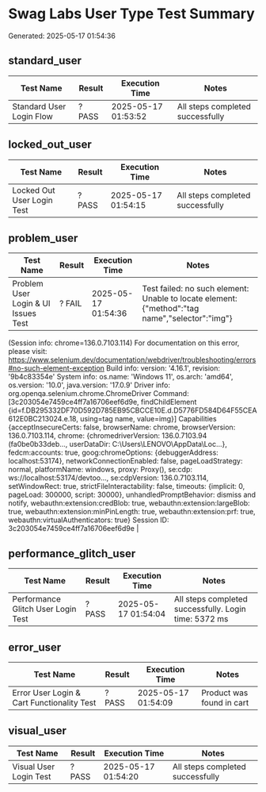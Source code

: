 # Swag Labs User Type Test Summary

Generated: 2025-05-17 01:54:36

## standard_user

| Test Name | Result | Execution Time | Notes |
|-----------|--------|----------------|-------|
| Standard User Login Flow | ? PASS | 2025-05-17 01:53:52 | All steps completed successfully |

## locked_out_user

| Test Name | Result | Execution Time | Notes |
|-----------|--------|----------------|-------|
| Locked Out User Login Test | ? PASS | 2025-05-17 01:54:15 | All steps completed successfully |

## problem_user

| Test Name | Result | Execution Time | Notes |
|-----------|--------|----------------|-------|
| Problem User Login & UI Issues Test | ? FAIL | 2025-05-17 01:54:36 | Test failed: no such element: Unable to locate element: {"method":"tag name","selector":"img"}
  (Session info: chrome=136.0.7103.114)
For documentation on this error, please visit: https://www.selenium.dev/documentation/webdriver/troubleshooting/errors#no-such-element-exception
Build info: version: '4.16.1', revision: '9b4c83354e'
System info: os.name: 'Windows 11', os.arch: 'amd64', os.version: '10.0', java.version: '17.0.9'
Driver info: org.openqa.selenium.chrome.ChromeDriver
Command: [3c203054e7459ce4ff7a16706eef6d9e, findChildElement {id=f.DB295332DF70D592D785EB95CBCCE10E.d.D5776FD584D64F55CEA612E0BC213024.e.18, using=tag name, value=img}]
Capabilities {acceptInsecureCerts: false, browserName: chrome, browserVersion: 136.0.7103.114, chrome: {chromedriverVersion: 136.0.7103.94 (fa0be0b33deb..., userDataDir: C:\Users\LENOVO\AppData\Loc...}, fedcm:accounts: true, goog:chromeOptions: {debuggerAddress: localhost:53174}, networkConnectionEnabled: false, pageLoadStrategy: normal, platformName: windows, proxy: Proxy(), se:cdp: ws://localhost:53174/devtoo..., se:cdpVersion: 136.0.7103.114, setWindowRect: true, strictFileInteractability: false, timeouts: {implicit: 0, pageLoad: 300000, script: 30000}, unhandledPromptBehavior: dismiss and notify, webauthn:extension:credBlob: true, webauthn:extension:largeBlob: true, webauthn:extension:minPinLength: true, webauthn:extension:prf: true, webauthn:virtualAuthenticators: true}
Session ID: 3c203054e7459ce4ff7a16706eef6d9e |

## performance_glitch_user

| Test Name | Result | Execution Time | Notes |
|-----------|--------|----------------|-------|
| Performance Glitch User Login Test | ? PASS | 2025-05-17 01:54:04 | All steps completed successfully. Login time: 5372 ms |

## error_user

| Test Name | Result | Execution Time | Notes |
|-----------|--------|----------------|-------|
| Error User Login & Cart Functionality Test | ? PASS | 2025-05-17 01:54:09 | Product was found in cart |

## visual_user

| Test Name | Result | Execution Time | Notes |
|-----------|--------|----------------|-------|
| Visual User Login Test | ? PASS | 2025-05-17 01:54:20 | All steps completed successfully |

